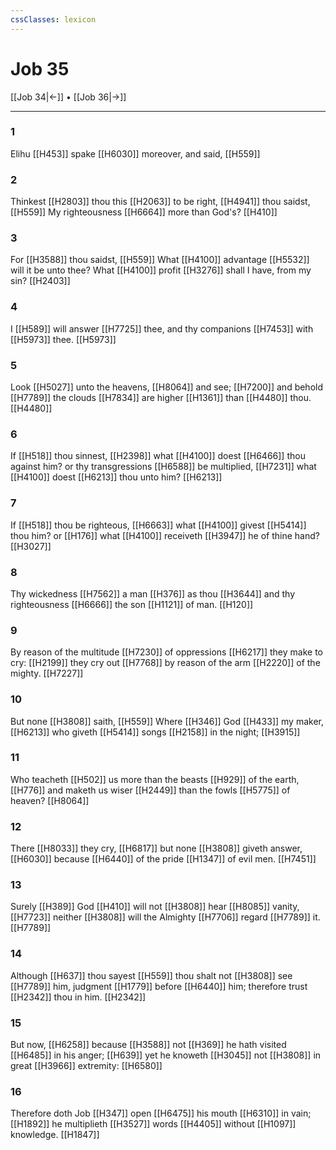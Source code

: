 ```yaml
---
cssClasses: lexicon
---
```

# Job 35

[[Job 34|←]] • [[Job 36|→]]

---

### 1
Elihu [[H453]] spake [[H6030]] moreover, and said, [[H559]]

### 2
Thinkest [[H2803]] thou this [[H2063]] to be right, [[H4941]] thou saidst, [[H559]] My righteousness [[H6664]] more than God's? [[H410]]

### 3
For [[H3588]] thou saidst, [[H559]] What [[H4100]] advantage [[H5532]] will it be unto thee? What [[H4100]] profit [[H3276]] shall I have, from my sin? [[H2403]]

### 4
I [[H589]] will answer [[H7725]] thee, and thy companions [[H7453]] with [[H5973]] thee. [[H5973]]

### 5
Look [[H5027]] unto the heavens, [[H8064]] and see; [[H7200]] and behold [[H7789]] the clouds [[H7834]] are higher [[H1361]] than [[H4480]] thou. [[H4480]]

### 6
If [[H518]] thou sinnest, [[H2398]] what [[H4100]] doest [[H6466]] thou against him? or thy transgressions [[H6588]] be multiplied, [[H7231]] what [[H4100]] doest [[H6213]] thou unto him? [[H6213]]

### 7
If [[H518]] thou be righteous, [[H6663]] what [[H4100]] givest [[H5414]] thou him? or [[H176]] what [[H4100]] receiveth [[H3947]] he of thine hand? [[H3027]]

### 8
Thy wickedness [[H7562]] a man [[H376]] as thou [[H3644]] and thy righteousness [[H6666]] the son [[H1121]] of man. [[H120]]

### 9
By reason of the multitude [[H7230]] of oppressions [[H6217]] they make to cry: [[H2199]] they cry out [[H7768]] by reason of the arm [[H2220]] of the mighty. [[H7227]]

### 10
But none [[H3808]] saith, [[H559]] Where [[H346]] God [[H433]] my maker, [[H6213]] who giveth [[H5414]] songs [[H2158]] in the night; [[H3915]]

### 11
Who teacheth [[H502]] us more than the beasts [[H929]] of the earth, [[H776]] and maketh us wiser [[H2449]] than the fowls [[H5775]] of heaven? [[H8064]]

### 12
There [[H8033]] they cry, [[H6817]] but none [[H3808]] giveth answer, [[H6030]] because [[H6440]] of the pride [[H1347]] of evil men. [[H7451]]

### 13
Surely [[H389]] God [[H410]] will not [[H3808]] hear [[H8085]] vanity, [[H7723]] neither [[H3808]] will the Almighty [[H7706]] regard [[H7789]] it. [[H7789]]

### 14
Although [[H637]] thou sayest [[H559]] thou shalt not [[H3808]] see [[H7789]] him, judgment [[H1779]] before [[H6440]] him; therefore trust [[H2342]] thou in him. [[H2342]]

### 15
But now, [[H6258]] because [[H3588]] not [[H369]] he hath visited [[H6485]] in his anger; [[H639]] yet he knoweth [[H3045]] not [[H3808]] in great [[H3966]] extremity: [[H6580]]

### 16
Therefore doth Job [[H347]] open [[H6475]] his mouth [[H6310]] in vain; [[H1892]] he multiplieth [[H3527]] words [[H4405]] without [[H1097]] knowledge. [[H1847]]